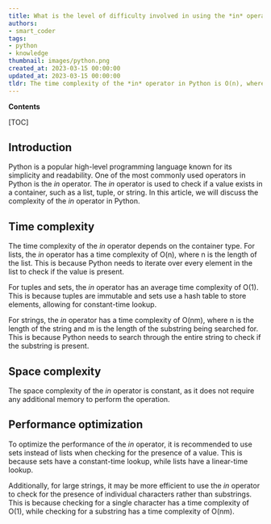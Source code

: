 ```yaml
---
title: What is the level of difficulty involved in using the *in* operator in python?
authors:
- smart_coder
tags:
- python
- knowledge
thumbnail: images/python.png
created_at: 2023-03-15 00:00:00
updated_at: 2023-03-15 00:00:00
tldr: The time complexity of the *in* operator in Python is O(n), where n is the length of the iterable.
---
```


**Contents**

[TOC]

Introduction
---
Python is a popular high-level programming language known for its simplicity and readability. One of the most commonly used operators in Python is the *in* operator. The *in* operator is used to check if a value exists in a container, such as a list, tuple, or string. In this article, we will discuss the complexity of the *in* operator in Python.

Time complexity
---
The time complexity of the *in* operator depends on the container type. For lists, the *in* operator has a time complexity of O(n), where n is the length of the list. This is because Python needs to iterate over every element in the list to check if the value is present.

For tuples and sets, the *in* operator has an average time complexity of O(1). This is because tuples are immutable and sets use a hash table to store elements, allowing for constant-time lookup.

For strings, the *in* operator has a time complexity of O(nm), where n is the length of the string and m is the length of the substring being searched for. This is because Python needs to search through the entire string to check if the substring is present.

Space complexity
---
The space complexity of the *in* operator is constant, as it does not require any additional memory to perform the operation.

Performance optimization
---
To optimize the performance of the *in* operator, it is recommended to use sets instead of lists when checking for the presence of a value. This is because sets have a constant-time lookup, while lists have a linear-time lookup.

Additionally, for large strings, it may be more efficient to use the *in* operator to check for the presence of individual characters rather than substrings. This is because checking for a single character has a time complexity of O(1), while checking for a substring has a time complexity of O(nm).
